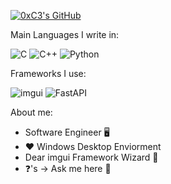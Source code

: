 [![0xC3's GitHub](https://github-readme-stats.vercel.app/api?username=0xC3&count_private=true&show_icons=true&theme=dracula)](https://github.com/0xC3-dev/)


Main Languages I write in:

![C](https://img.shields.io/badge/c-%2300599C.svg?style=for-the-badge&logo=c&logoColor=white&color=grey)
![C++](https://img.shields.io/badge/c++-%2300599C.svg?style=for-the-badge&logo=c%2B%2B&logoColor=white&color=ff69b4)
![Python](https://img.shields.io/badge/python-3670A0?style=for-the-badge&logo=python&logoColor=ffdd54)

Frameworks I use:

![imgui](https://img.shields.io/badge/-imgui-blue?style=for-the-badge&logoColor=white&link=https://github.com/ocornut/imgui&link=https://github.com/ocornut/imgui)
![FastAPI](https://img.shields.io/badge/fastapi-%2300599C.svg?style=for-the-badge&logo=fastapi&logoColor=white)

About me:

* Software Engineer 🖥️
* ❤️ Windows Desktop Enviorment
* Dear imgui Framework Wizard 🧙
* ❓'s -> Ask me here 🔽
